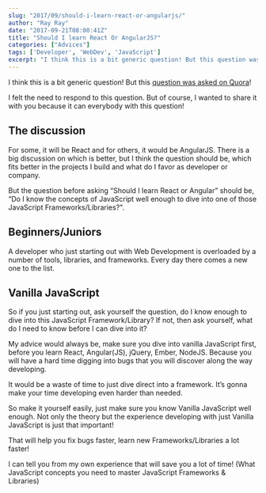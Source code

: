 ```yaml
---
slug: "2017/09/should-i-learn-react-or-angularjs/"
author: "Ray Ray"
date: "2017-09-21T08:00:41Z"
title: "Should I learn React Or AngularJS?"
categories: ["Advices"]
tags: ['Developer', 'WebDev', 'JavaScript']
excerpt: "I think this is a bit generic question! But this question was asked on Quora!I felt the need to res..."
---
```


I think this is a bit generic question! But this [question was asked on Quora](https://www.quora.com/Should-I-learn-React-or-AngularJS)!

I felt the need to respond to this question. But of course, I wanted to share it with you because it can everybody with this question!

## The discussion

For some, it will be React and for others, it would be AngularJS. There is a big discussion on which is better, but I think the question should be, which fits better in the projects I build and what do I favor as developer or company.

But the question before asking “Should I learn React or Angular” should be, “Do I know the concepts of JavaScript well enough to dive into one of those JavaScript Frameworks/Libraries?".

## Beginners/Juniors

A developer who just starting out with Web Development is overloaded by a number of tools, libraries, and frameworks. Every day there comes a new one to the list.

## Vanilla JavaScript

So if you just starting out, ask yourself the question, do I know enough to dive into this JavaScript Framework/Library? If not, then ask yourself, what do I need to know before I can dive into it?

My advice would always be, make sure you dive into vanilla JavaScript first, before you learn React, Angular(JS), jQuery, Ember, NodeJS. Because you will have a hard time digging into bugs that you will discover along the way developing.

It would be a waste of time to just dive direct into a framework. It’s gonna make your time developing even harder than needed.

So make it yourself easily, just make sure you know Vanilla JavaScript well enough. Not only the theory but the experience developing with just Vanilla JavaScript is just that important!

That will help you fix bugs faster, learn new Frameworks/Libraries a lot faster!

I can tell you from my own experience that will save you a lot of time! (What JavaScript concepts you need to master JavaScript Frameworks & Libraries)
